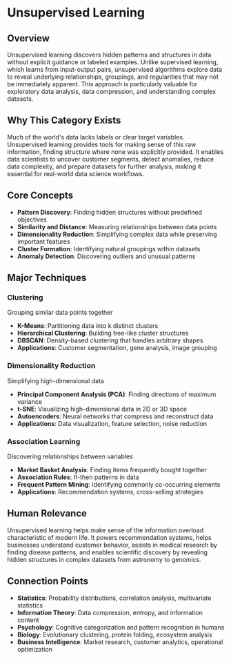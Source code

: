 # Unsupervised Learning

## Overview
Unsupervised learning discovers hidden patterns and structures in data without explicit guidance or labeled examples. Unlike supervised learning, which learns from input-output pairs, unsupervised algorithms explore data to reveal underlying relationships, groupings, and regularities that may not be immediately apparent. This approach is particularly valuable for exploratory data analysis, data compression, and understanding complex datasets.

## Why This Category Exists
Much of the world's data lacks labels or clear target variables. Unsupervised learning provides tools for making sense of this raw information, finding structure where none was explicitly provided. It enables data scientists to uncover customer segments, detect anomalies, reduce data complexity, and prepare datasets for further analysis, making it essential for real-world data science workflows.

## Core Concepts
- **Pattern Discovery**: Finding hidden structures without predefined objectives
- **Similarity and Distance**: Measuring relationships between data points
- **Dimensionality Reduction**: Simplifying complex data while preserving important features
- **Cluster Formation**: Identifying natural groupings within datasets
- **Anomaly Detection**: Discovering outliers and unusual patterns

## Major Techniques

### Clustering
Grouping similar data points together
- **K-Means**: Partitioning data into k distinct clusters
- **Hierarchical Clustering**: Building tree-like cluster structures
- **DBSCAN**: Density-based clustering that handles arbitrary shapes
- **Applications**: Customer segmentation, gene analysis, image grouping

### Dimensionality Reduction
Simplifying high-dimensional data
- **Principal Component Analysis (PCA)**: Finding directions of maximum variance
- **t-SNE**: Visualizing high-dimensional data in 2D or 3D space
- **Autoencoders**: Neural networks that compress and reconstruct data
- **Applications**: Data visualization, feature selection, noise reduction

### Association Learning
Discovering relationships between variables
- **Market Basket Analysis**: Finding items frequently bought together
- **Association Rules**: If-then patterns in data
- **Frequent Pattern Mining**: Identifying commonly co-occurring elements
- **Applications**: Recommendation systems, cross-selling strategies

## Human Relevance
Unsupervised learning helps make sense of the information overload characteristic of modern life. It powers recommendation systems, helps businesses understand customer behavior, assists in medical research by finding disease patterns, and enables scientific discovery by revealing hidden structures in complex datasets from astronomy to genomics.

## Connection Points
- **Statistics**: Probability distributions, correlation analysis, multivariate statistics
- **Information Theory**: Data compression, entropy, and information content
- **Psychology**: Cognitive categorization and pattern recognition in humans
- **Biology**: Evolutionary clustering, protein folding, ecosystem analysis
- **Business Intelligence**: Market research, customer analytics, operational optimization

